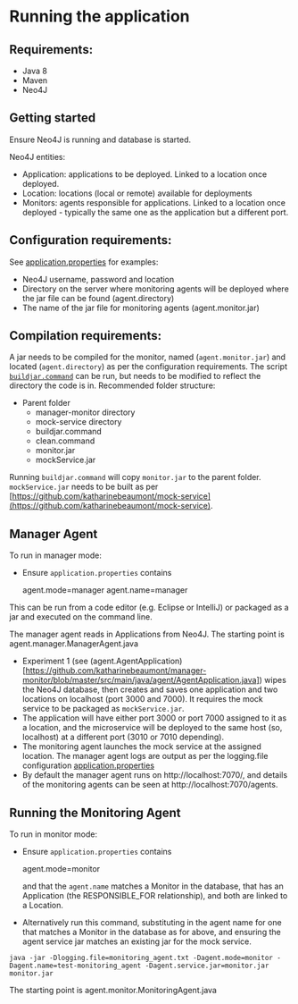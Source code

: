 # Running the application

## Requirements:
- Java 8
- Maven
- Neo4J

## Getting started

Ensure Neo4J is running and database is started.

Neo4J entities:
- Application: applications to be deployed. Linked to a location once deployed.
- Location: locations (local or remote) available for deployments
- Monitors: agents responsible for applications. Linked to a location once deployed - typically the same one as the application but a different port. 

## Configuration requirements:

See [application.properties](https://github.com/katharinebeaumont/manager-monitor/blob/master/src/main/resources/application.properties) for examples:
 - Neo4J username, password and location
 - Directory on the server where monitoring agents will be deployed where the jar file can be found (agent.directory)
 - The name of the jar file for monitoring agents (agent.monitor.jar)

## Compilation requirements:

A jar needs to be compiled for the monitor, named (`agent.monitor.jar`) and located (`agent.directory`) as per the configuration requirements. The script [`buildjar.command`](https://github.com/katharinebeaumont/manager-monitor/blob/master/buildjar.command) can be run, but needs to be modified to reflect the directory the code is in. Recommended folder structure:

   - Parent folder
    	- manager-monitor directory
      - mock-service directory
       - buildjar.command
       - clean.command
       - monitor.jar
       - mockService.jar
 
Running `buildjar.command` will copy `monitor.jar` to the parent folder. `mockService.jar` needs to be built as per [https://github.com/katharinebeaumont/mock-service](https://github.com/katharinebeaumont/mock-service).

## Manager Agent

To run in manager mode:
- Ensure `application.properties` contains

    agent.mode=manager
    agent.name=manager

This can be run from a code editor (e.g. Eclipse or IntelliJ) or packaged as a jar and executed on the command line.

The manager agent reads in Applications from Neo4J. The starting point is agent.manager.ManagerAgent.java

 - Experiment 1 (see (agent.AgentApplication)[https://github.com/katharinebeaumont/manager-monitor/blob/master/src/main/java/agent/AgentApplication.java]) wipes the Neo4J database, then creates and saves one application and two locations on localhost (port 3000 and 7000). It requires the mock service to be packaged as `mockService.jar`.
 - The application will have either port 3000 or port 7000 assigned to it as a location, and the microservice will be deployed to the same host (so, localhost) at a different port (3010 or 7010 depending).
 - The monitoring agent launches the mock service at the assigned location. The manager agent logs are output as per the logging.file configuration [application.properties](https://github.com/katharinebeaumont/manager-monitor/blob/master/src/main/resources/application.properties)
 - By default the manager agent runs on http://localhost:7070/, and details of the monitoring agents can be seen at http://localhost:7070/agents.

## Running the Monitoring Agent

To run in monitor mode:
- Ensure `application.properties` contains

    agent.mode=monitor
    
  and that the `agent.name` matches a Monitor in the database, that has an Application (the RESPONSIBLE_FOR relationship), and both are linked to a Location.
  
- Alternatively run this command, substituting in the agent name for one that matches a Monitor in the database as for above, and ensuring the agent service jar matches an existing jar for the mock service.

`java -jar -Dlogging.file=monitoring_agent.txt -Dagent.mode=monitor -Dagent.name=test-monitoring_agent -Dagent.service.jar=monitor.jar monitor.jar`

 The starting point is agent.monitor.MonitoringAgent.java


